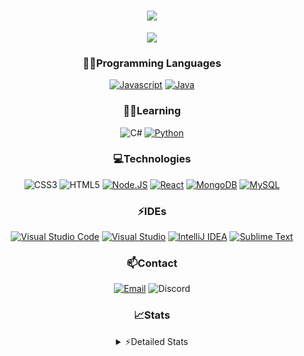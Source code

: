 <div align="center">

<h1 align="center">
  <a href="https://git.io/typing-svg">
    <img src="https://readme-typing-svg.herokuapp.com/?lines=Hello,+There!+👋;This+is+chicho.;CEO+on+Hely+Development....;&center=true&size=25">
  </a>
</h1>
  
<p align="center">
  <img src="https://lanyard.cnrad.dev/api/418087525735858208" />
</p>

### 👨‍💻Programming Languages
  [![Javascript](https://img.shields.io/badge/JavaScript-323330?style=for-the-badge&logo=javascript&logoColor=F7DF1E)](https://www.javascript.com)
  [![Java](https://img.shields.io/badge/Java-ED8B00?style=for-the-badge&logo=java&logoColor=white)](https://www.java.com)
  
### 👨‍💻Learning
  ![C#](https://img.shields.io/badge/C%23-239120?style=for-the-badge&logo=c-sharp&logoColor=white)
  [![Python](https://img.shields.io/badge/Python-FFD43B?style=for-the-badge&logo=python&logoColor=blue)](https://www.python.org)  

### 💻Technologies
  ![CSS3](https://img.shields.io/badge/CSS3-1572B6?style=for-the-badge&logo=css3&logoColor=white)
  ![HTML5](https://img.shields.io/badge/HTML5-E34F26?style=for-the-badge&logo=html5&logoColor=white)
  [![Node.JS](https://img.shields.io/badge/Node.js-339933?style=for-the-badge&logo=nodedotjs&logoColor=white)](https://nodejs.org)
  [![React](https://img.shields.io/badge/React-20232A?style=for-the-badge&logo=react&logoColor=61DAFB)](https://reactjs.org/)
  [![MongoDB](https://img.shields.io/badge/MongoDB-4EA94B?style=for-the-badge&logo=mongodb&logoColor=white)](https://www.mongodb.com)
  [![MySQL](https://img.shields.io/badge/MySQL-005C84?style=for-the-badge&logo=mysql&logoColor=white)](https://www.mysql.com)

### ⚡IDEs
  [![Visual Studio Code](https://img.shields.io/badge/Visual_Studio_Code-0078D4?style=for-the-badge&logo=visual%20studio%20code&logoColor=white)](https://code.visualstudio.com)
  [![Visual Studio](https://img.shields.io/badge/Visual_Studio-5C2D91?style=for-the-badge&logo=visual%20studio&logoColor=white)](https://visualstudio.com)
  [![IntelliJ IDEA](https://img.shields.io/badge/IntelliJIDEA-000000.svg?style=for-the-badge&logo=intellij-idea&logoColor=white)](https://www.jetbrains.com/idea)
  [![Sublime Text](https://img.shields.io/badge/sublime_text-%23575757.svg?&style=for-the-badge&logo=sublime-text&logoColor=important)](https://www.sublimetext.com)
  
### 📫Contact
  [![Email](https://img.shields.io/badge/Email-gastondalla@gmail.com-04619f?style=for-the-badge&logo=gmail&logoColor=white)](mailto:gastondalla@gmail.com)
  ![Discord](https://img.shields.io/badge/Discord-Chicho%234281-5865F2?style=for-the-badge&logo=discord&logoColor=white)
</br>  

### 📈Stats
<details>
    <summary> ⚡Detailed Stats</summary>
    <br/>

<!--START_SECTION:waka-->
![Code Time](http://img.shields.io/badge/Code%20Time-18%20hrs%2041%20mins-blue)

![Profile Views](http://img.shields.io/badge/Profile%20Views-0-blue)

**🐱 My GitHub Data** 

> 🏆 1 Contributions in the Year 2023
 > 
> 📦 35.5 kB Used in GitHub's Storage 
 > 
> 🚫 Not Opted to Hire
 > 
> 📜 8 Public Repositories 
 > 
> 🔑 5 Private Repositories  
 > 
**I'm a Night 🦉** 

```text
🌞 Morning        5 commits       ░░░░░░░░░░░░░░░░░░░░░░░░░   02.65 % 
🌆 Daytime       37 commits       █████░░░░░░░░░░░░░░░░░░░░   19.58 % 
🌃 Evening       93 commits       ████████████░░░░░░░░░░░░░   49.21 % 
🌙 Night         54 commits       ███████░░░░░░░░░░░░░░░░░░   28.57 % 

```
📅 **I'm Most Productive on Tuesday** 

```text
Monday          14 commits       █░░░░░░░░░░░░░░░░░░░░░░░░   07.41 % 
Tuesday         44 commits       █████░░░░░░░░░░░░░░░░░░░░   23.28 % 
Wednesday       32 commits       ████░░░░░░░░░░░░░░░░░░░░░   16.93 % 
Thursday        19 commits       ██░░░░░░░░░░░░░░░░░░░░░░░   10.05 % 
Friday          23 commits       ███░░░░░░░░░░░░░░░░░░░░░░   12.17 % 
Saturday        31 commits       ████░░░░░░░░░░░░░░░░░░░░░   16.40 % 
Sunday          26 commits       ███░░░░░░░░░░░░░░░░░░░░░░   13.76 % 

```


📊 **This Week I Spent My Time On** 

```text
⌚︎ Time Zone: America/Argentina/Buenos_Aires

💬 Programming Languages: 
HTML                     2 hrs 26 mins       ███████████░░░░░░░░░░░░░░   47.29 % 
Java                     1 hr 6 mins         █████░░░░░░░░░░░░░░░░░░░░   21.54 % 
JavaScript               57 mins             ████░░░░░░░░░░░░░░░░░░░░░   18.54 % 
CSS                      38 mins             ███░░░░░░░░░░░░░░░░░░░░░░   12.26 % 
XML                      0 secs              ░░░░░░░░░░░░░░░░░░░░░░░░░   00.14 % 

🔥 Editors: 
VS Code                  4 hrs 2 mins        ███████████████████░░░░░░   78.15 % 
IntelliJ                 1 hr 7 mins         █████░░░░░░░░░░░░░░░░░░░░   21.85 % 

🐱‍💻 Projects: 
chicho                   3 hrs 53 mins       ██████████████████░░░░░░░   75.44 % 
Pulsar                   57 mins             ████░░░░░░░░░░░░░░░░░░░░░   18.51 % 
Unknown Project          8 mins              ░░░░░░░░░░░░░░░░░░░░░░░░░   02.71 % 
Quantum                  5 mins              ░░░░░░░░░░░░░░░░░░░░░░░░░   01.85 % 
Blast                    4 mins              ░░░░░░░░░░░░░░░░░░░░░░░░░   01.33 % 

💻 Operating System: 
Windows                  5 hrs 10 mins       █████████████████████████   100.00 % 

```

**I Mostly Code in Java** 

```text
Java                     6 repos             ████████░░░░░░░░░░░░░░░░░   33.33 % 
JavaScript               6 repos             ████████░░░░░░░░░░░░░░░░░   33.33 % 
CSS                      2 repos             ██░░░░░░░░░░░░░░░░░░░░░░░   11.11 % 
HTML                     1 repo              █░░░░░░░░░░░░░░░░░░░░░░░░   05.56 % 
Python                   1 repo              █░░░░░░░░░░░░░░░░░░░░░░░░   05.56 % 

```



 Last Updated on 08/02/2023 07:13:55 UTC
<!--END_SECTION:waka-->
</details>

